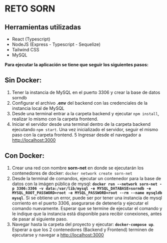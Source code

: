 # RETO SORN

## Herramientas utilizadas
- React (Typescript)
- NodeJS (Express - Typescript - Sequelize)
- Tailwind CSS
- MySQL

**Para ejecutar la aplicación se tiene que seguir los siguientes pasos:**

## Sin Docker:
1. Tener la instancia de MySQL en el puerto 3306 y crear la base de datos sorndb
2. Configurar el archivo **.env** del backend con las credenciales de la instancia local de MySQL
3. Desde una terminal entrar a la carpeta backend y ejecutar `npm install`, realizar lo mismo con la carpeta frontend.
4. Iniciar el servidor desde una terminal dentro de la carpeta backend ejecutando `npm start`. Una vez inicializado el servidor, seguir el mismo paso con la carpeta frontend.
5 Ingresar desde el navegador a [http://localhost:3000](http://localhost:3000) 

## Con Docker:
1. Crear una red con nombre **sorn-net** en donde se ejecutarán los contenedores de docker: `docker network create sorn-net`
2. Desde la terminal de comandos, ejecutar un contenedor para la base de datos con la imágen pública de mysql: **`docker run --network sorn-net -p 3306:3306 -v data:/var/lib/mysql -e MYSQL_DATABASE=sorndb -e MYSQL_ROOT_PASSWORD=root -e MYSQL_PASSWORD=root --rm --name mysqldb mysql`**. Si se obtiene un error, puede ser por tener una instancia de mysql corriento en el puerto 3306, asegurarse de detenerla y ejecutar el comando nuevamente. Esperar que se termine de ejecutar el comando y le indique que la instancia está disponible para recibir conexiones, antes de pasar al siguiente paso.
3. Navegar hasta la carpeta del proyecto y ejecutar: **`docker-compose up`**. Esperar a que los 2 contenedores (Backend y Frontend) terminen de ejecutarse y navegar a [http://localhost:3000](http://localhost:3000)
